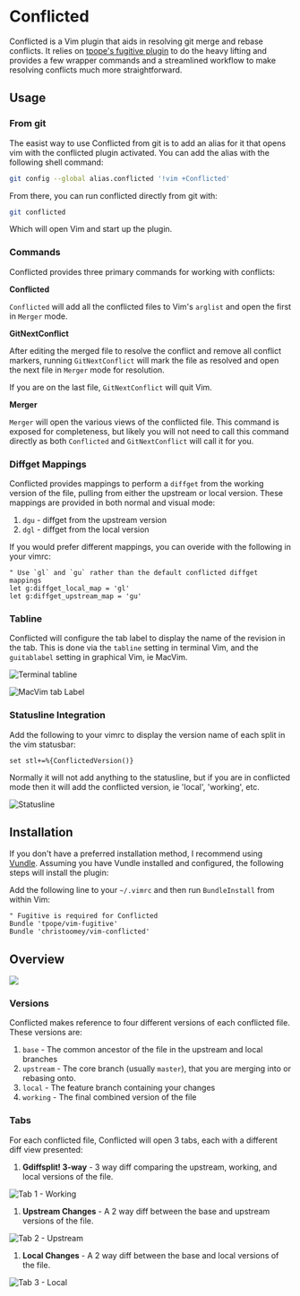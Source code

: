 Conflicted
==========

Conflicted is a Vim plugin that aids in resolving git merge and rebase
conflicts. It relies on [tpope's fugitive plugin][] to do the heavy lifting and
provides a few wrapper commands and a streamlined workflow to make resolving
conflicts much more straightforward.

[tpope's fugitive plugin]: https://github.com/tpope/vim-fugitive

Usage
-----

### From git

The easist way to use Conflicted from git is to add an alias for it that opens
vim with the conflicted plugin activated. You can add the alias with the
following shell command:

``` sh
git config --global alias.conflicted '!vim +Conflicted'
```

From there, you can run conflicted directly from git with:

``` sh
git conflicted
```

Which will open Vim and start up the plugin.

### Commands

Conflicted provides three primary commands for working with conflicts:

**Conflicted**

`Conflicted` will add all the conflicted files to Vim's `arglist` and open
the first in `Merger` mode.

**GitNextConflict**

After editing the merged file to resolve the conflict and remove all conflict
markers, running `GitNextConflict` will mark the file as resolved and open
the next file in `Merger` mode for resolution.

If you are on the last file, `GitNextConflict` will quit Vim.

**Merger**

`Merger` will open the various views of the conflicted file. This command is
exposed for completeness, but likely you will not need to call this command
directly as both `Conflicted` and `GitNextConflict` will call it for you.

### Diffget Mappings

Conflicted provides mappings to perform a `diffget` from the working version
of the file, pulling from either the upstream or local version. These mappings
are provided in both normal and visual mode:

1. `dgu` - diffget from the upstream version
1. `dgl` - diffget from the local version

If you would prefer different mappings, you can overide with the following in
your vimrc:

``` vim
" Use `gl` and `gu` rather than the default conflicted diffget mappings
let g:diffget_local_map = 'gl'
let g:diffget_upstream_map = 'gu'
```

### Tabline

Conflicted will configure the tab label to display the name of the revision in
the tab. This is done via the `tabline` setting in terminal Vim, and the
`guitablabel` setting in graphical Vim, ie MacVim.

![Terminal tabline](./images/tablabel-terminal.png)

![MacVim tab Label](./images/tablabel-macvim.png)

### Statusline Integration

Add the following to your vimrc to display the version name of each split in
the vim statusbar:

``` vim
set stl+=%{ConflictedVersion()}
```

Normally it will not add anything to the statusline, but if you are in
conflicted mode then it will add the conflicted version, ie 'local',
'working', etc.

![Statusline](images/statusline.png)

Installation
------------

If you don't have a preferred installation method, I recommend using [Vundle][].
Assuming you have Vundle installed and configured, the following steps will
install the plugin:

Add the following line to your `~/.vimrc` and then run `BundleInstall` from
within Vim:

``` vim
" Fugitive is required for Conflicted
Bundle 'tpope/vim-fugitive'
Bundle 'christoomey/vim-conflicted'
```

Overview
--------

![](./images/overview.gif)

### Versions

Conflicted makes reference to four different versions of each conflicted
file. These versions are:

1. `base` - The common ancestor of the file in the upstream and local branches
1. `upstream` - The core branch (usually `master`), that you are merging into
   or rebasing onto.
1. `local` - The feature branch containing your changes
1. `working` - The final combined version of the file

### Tabs

For each conflicted file, Conflicted will open 3 tabs, each with a different
diff view presented:

1. **Gdiffsplit! 3-way** - 3 way diff comparing the upstream, working, and local
   versions of the file.

![Tab 1 - Working](./images/tab1.png)

1. **Upstream Changes** - A 2 way diff between the base and upstream versions
   of the file.

![Tab 2 - Upstream](./images/tab2.png)

1. **Local Changes** - A 2 way diff between the base and local versions of
   the file.

![Tab 3 - Local](./images/tab3.png)

[Vundle]: https://github.com/gmarik/vundle
